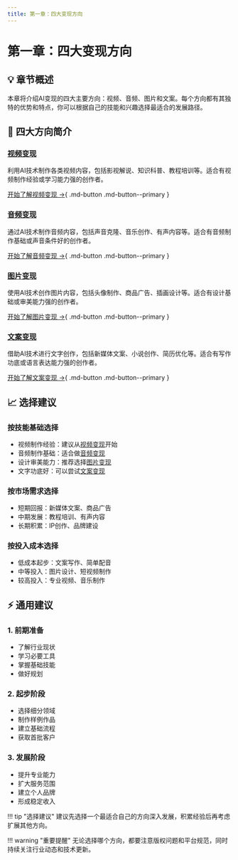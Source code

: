```yaml
---
title: 第一章：四大变现方向
---
```


# 第一章：四大变现方向

## 💡 章节概述

本章将介绍AI变现的四大主要方向：视频、音频、图片和文案。每个方向都有其独特的优势和特点，你可以根据自己的技能和兴趣选择最适合的发展路径。

## 🎯 四大方向简介

### [视频变现](video/index.md)
利用AI技术制作各类视频内容，包括影视解说、知识科普、教程培训等。适合有视频制作经验或学习能力强的创作者。

[开始了解视频变现 →](video/index.md){ .md-button .md-button--primary }

### [音频变现](audio/index.md)
通过AI技术制作音频内容，包括声音克隆、音乐创作、有声内容等。适合有音频制作基础或声音条件好的创作者。

[开始了解音频变现 →](audio/index.md){ .md-button .md-button--primary }

### [图片变现](image/index.md)
使用AI技术创作图片内容，包括头像制作、商品广告、插画设计等。适合有设计基础或审美能力强的创作者。

[开始了解图片变现 →](image/index.md){ .md-button .md-button--primary }

### [文案变现](writing/index.md)
借助AI技术进行文字创作，包括新媒体文案、小说创作、简历优化等。适合有写作功底或语言表达能力强的创作者。

[开始了解文案变现 →](writing/index.md){ .md-button .md-button--primary }

## 📈 选择建议

### 按技能基础选择
- 视频制作经验：建议从[视频变现](video/index.md)开始
- 音频制作基础：适合做[音频变现](audio/index.md)
- 设计审美能力：推荐选择[图片变现](image/index.md)
- 文字功底好：可以尝试[文案变现](writing/index.md)

### 按市场需求选择
- 短期回报：新媒体文案、商品广告
- 中期发展：教程培训、有声内容
- 长期积累：IP创作、品牌建设

### 按投入成本选择
- 低成本起步：文案写作、简单配音
- 中等投入：图片设计、短视频制作
- 较高投入：专业视频、音乐制作

## ⚡ 通用建议

### 1. 前期准备
- 了解行业现状
- 学习必要工具
- 掌握基础技能
- 做好规划

### 2. 起步阶段
- 选择细分领域
- 制作样例作品
- 建立基础流程
- 获取首批客户

### 3. 发展阶段
- 提升专业能力
- 扩大服务范围
- 建立个人品牌
- 形成稳定收入

!!! tip "选择建议"
    建议先选择一个最适合自己的方向深入发展，积累经验后再考虑扩展其他方向。

!!! warning "重要提醒"
    无论选择哪个方向，都要注意版权问题和平台规范，同时持续关注行业动态和技术更新。 